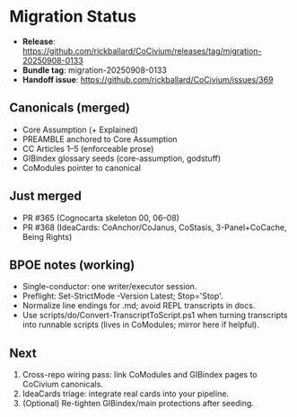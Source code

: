 <!-- status: stub; target: 150+ words -->
<!-- status: stub; target: 150+ words -->
<!-- status: stub; target: 150+ words -->
# Migration Status

- **Release**: https://github.com/rickballard/CoCivium/releases/tag/migration-20250908-0133
- **Bundle tag**: migration-20250908-0133
- **Handoff issue**: https://github.com/rickballard/CoCivium/issues/369

## Canonicals (merged)
- Core Assumption (+ Explained)
- PREAMBLE anchored to Core Assumption
- CC Articles 1–5 (enforceable prose)
- GIBindex glossary seeds (core-assumption, godstuff)
- CoModules pointer to canonical

## Just merged
- PR #365 (Cognocarta skeleton 00, 06–08)
- PR #368 (IdeaCards: CoAnchor/CoJanus, CoStasis, 3-Panel+CoCache, Being Rights)

## BPOE notes (working)
- Single-conductor: one writer/executor session.
- Preflight: Set-StrictMode -Version Latest; Stop='Stop'.
- Normalize line endings for .md; avoid REPL transcripts in docs.
- Use scripts/do/Convert-TranscriptToScript.ps1 when turning transcripts into runnable scripts (lives in CoModules; mirror here if helpful).

## Next
1) Cross-repo wiring pass: link CoModules and GIBindex pages to CoCivium canonicals.
2) IdeaCards triage: integrate real cards into your pipeline.
3) (Optional) Re-tighten GIBindex/main protections after seeding.




